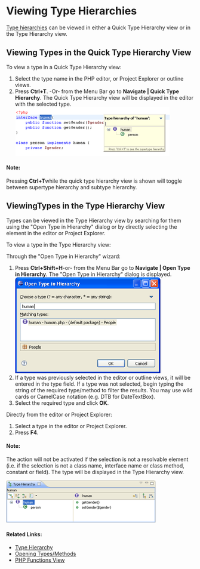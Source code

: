 # Viewing Type Hierarchies

<!--context:viewing_type_hierarchies-->

[Type hierarchies](../016-concepts/096-show_type_hierarchy.md) can be viewed in either a Quick Type Hierarchy view or in the Type Hierarchy view.

## Viewing Types in the Quick Type Hierarchy View

<!--ref-start-->

To view a type in a Quick Type Hierarchy view:

 1. Select the type name in the PHP editor, or Project Explorer or outline views.
 2. Press **Ctrl+T**.  -Or- from the Menu Bar go to **Navigate | Quick Type Hierarchy**.
The Quick Type Hierarchy view will be displayed in the editor with the selected type.
<br />![quick_type_hierarchy.png](images/quick_type_hierarchy.png "quick_type_hierarchy.png")

<!--ref-end-->

<!--note-start-->

#### Note:

Pressing **Ctrl+T**while the quick type hierarchy view is shown will toggle between supertype hierarchy and subtype hierarchy.

<!--note-end-->

## ViewingTypes in the Type Hierarchy View

Types can be viewed in the Type Hierarchy view by searching for them using the "Open Type in Hierarchy" dialog or by directly selecting the element in the editor or Project Explorer.

<!--ref-start-->

To view a type in the Type Hierarchy view:

Through the "Open Type in Hierarchy" wizard:

 1. Press **Ctrl+Shift+H**-or- from the Menu Bar go to **Navigate | Open Type in Hierarchy**.  The "Open Type in Hierarchy" dialog is displayed. <br />![type_hierarchy_wizard.png](images/type_hierarchy_wizard.png "type_hierarchy_wizard.png")
 2. If a type was previously selected in the editor or outline views, it will be entered in the type field.  If a type was not selected, begin typing the string of the required type/method to filter the results.  You may use wild cards or CamelCase notation (e.g. DTB for DateTextBox).
 3. Select the required type and click **OK**.

Directly from the editor or Project Explorer:

 1. Select a type in the editor or Project Explorer.
 2. Press **F4**.

<!--note-start-->

#### Note:

The action will not be activated if the selection is not a resolvable element (i.e. if the selection is not a class name, interface name or class method, constant or field).
The type will be displayed in the Type Hierarchy view.

<!--note-end-->

![type_hierarchy_view.png](images/type_hierarchy_view.png "type_hierarchy_view.png")

<!--ref-end-->

<!--links-start-->

#### Related Links:

 * [Type Hierarchy](../016-concepts/096-show_type_hierarchy.md)
 * [Opening Types/Methods](080-opening_types_methods.md)
 * [PHP Functions View](../032-reference/008-php_perspectives_and_views/024-php_additional_views/008-php_functions_view.md)

<!--links-end-->
